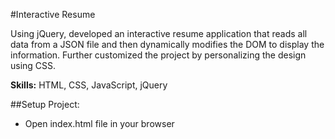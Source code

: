 #Interactive Resume

Using jQuery, developed an interactive resume application that reads all data from a JSON file and then dynamically modifies the DOM to display the information. Further customized the project by personalizing the design using CSS.

<b>Skills:</b> HTML, CSS, JavaScript, jQuery

##Setup Project:

- Open index.html file in your browser
